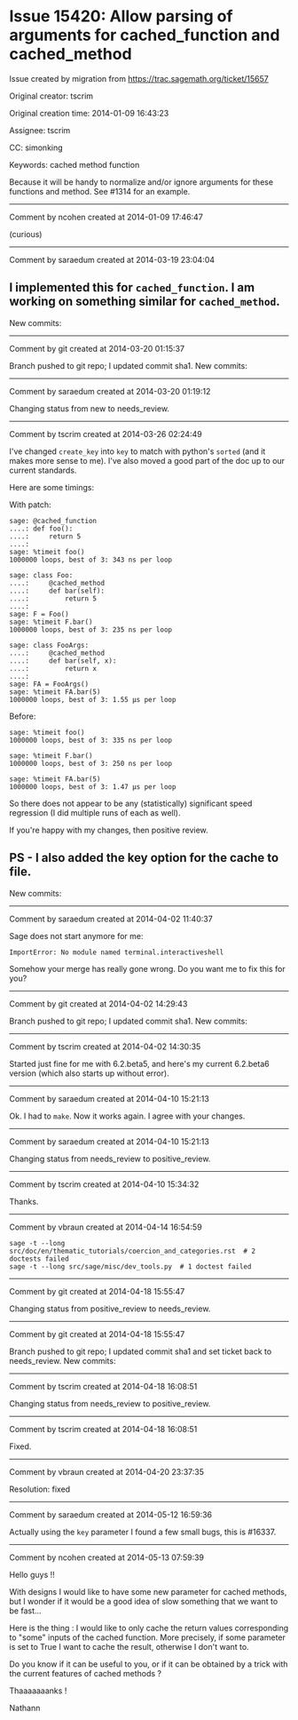 # Issue 15420: Allow parsing of arguments for cached_function and cached_method

Issue created by migration from https://trac.sagemath.org/ticket/15657

Original creator: tscrim

Original creation time: 2014-01-09 16:43:23

Assignee: tscrim

CC:  simonking

Keywords: cached method function

Because it will be handy to normalize and/or ignore arguments for these functions and method. See #1314 for an example.


---

Comment by ncohen created at 2014-01-09 17:46:47

(curious)


---

Comment by saraedum created at 2014-03-19 23:04:04

I implemented this for `cached_function`. I am working on something similar for `cached_method`.
----
New commits:


---

Comment by git created at 2014-03-20 01:15:37

Branch pushed to git repo; I updated commit sha1. New commits:


---

Comment by saraedum created at 2014-03-20 01:19:12

Changing status from new to needs_review.


---

Comment by tscrim created at 2014-03-26 02:24:49

I've changed `create_key` into `key` to match with python's `sorted` (and it makes more sense to me). I've also moved a good part of the doc up to our current standards.

Here are some timings:

With patch:

```
sage: @cached_function
....: def foo():
....:     return 5
....: 
sage: %timeit foo()
1000000 loops, best of 3: 343 ns per loop

sage: class Foo:
....:     @cached_method
....:     def bar(self):
....:         return 5
....:     
sage: F = Foo()
sage: %timeit F.bar()
1000000 loops, best of 3: 235 ns per loop

sage: class FooArgs:
....:     @cached_method
....:     def bar(self, x):
....:         return x
....:     
sage: FA = FooArgs()
sage: %timeit FA.bar(5)
1000000 loops, best of 3: 1.55 µs per loop
```

Before:

```
sage: %timeit foo()
1000000 loops, best of 3: 335 ns per loop

sage: %timeit F.bar()
1000000 loops, best of 3: 250 ns per loop

sage: %timeit FA.bar(5)
1000000 loops, best of 3: 1.47 µs per loop
```

So there does not appear to be any (statistically) significant speed regression (I did multiple runs of each as well).

If you're happy with my changes, then positive review.

PS - I also added the key option for the cache to file.
----
New commits:


---

Comment by saraedum created at 2014-04-02 11:40:37

Sage does not start anymore for me:


```
ImportError: No module named terminal.interactiveshell
```


Somehow your merge has really gone wrong. Do you want me to fix this for you?


---

Comment by git created at 2014-04-02 14:29:43

Branch pushed to git repo; I updated commit sha1. New commits:


---

Comment by tscrim created at 2014-04-02 14:30:35

Started just fine for me with 6.2.beta5, and here's my current 6.2.beta6 version (which also starts up without error).


---

Comment by saraedum created at 2014-04-10 15:21:13

Ok. I had to `make`. Now it works again. I agree with your changes.


---

Comment by saraedum created at 2014-04-10 15:21:13

Changing status from needs_review to positive_review.


---

Comment by tscrim created at 2014-04-10 15:34:32

Thanks.


---

Comment by vbraun created at 2014-04-14 16:54:59


```
sage -t --long src/doc/en/thematic_tutorials/coercion_and_categories.rst  # 2 doctests failed
sage -t --long src/sage/misc/dev_tools.py  # 1 doctest failed
```



---

Comment by git created at 2014-04-18 15:55:47

Changing status from positive_review to needs_review.


---

Comment by git created at 2014-04-18 15:55:47

Branch pushed to git repo; I updated commit sha1 and set ticket back to needs_review. New commits:


---

Comment by tscrim created at 2014-04-18 16:08:51

Changing status from needs_review to positive_review.


---

Comment by tscrim created at 2014-04-18 16:08:51

Fixed.


---

Comment by vbraun created at 2014-04-20 23:37:35

Resolution: fixed


---

Comment by saraedum created at 2014-05-12 16:59:36

Actually using the `key` parameter I found a few small bugs, this is #16337.


---

Comment by ncohen created at 2014-05-13 07:59:39

Hello guys !!

With designs I would like to have some new parameter for cached methods, but I wonder if it would be a good idea of slow something that we want to be fast...

Here is the thing : I would like to only cache the return values corresponding to "some" inputs of the cached function. More precisely, if some parameter is set to True I want to cache the result, otherwise I don't want to.

Do you know if it can be useful to you, or if it can be obtained by a trick with the current features of cached methods ?

Thaaaaaaanks !

Nathann
